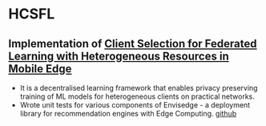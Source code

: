 # HCSFL
## Implementation of [Client Selection for Federated Learning with Heterogeneous Resources in Mobile Edge](https://arxiv.org/abs/1804.08333)
- It is a decentralised learning framework that enables privacy preserving training of ML models for heterogeneous clients on practical networks.
- Wrote unit tests for various components of Envisedge - a deployment library for recommendation engines with Edge Computing. [github](https://github.com/NimbleEdge/EnvisEdge)
